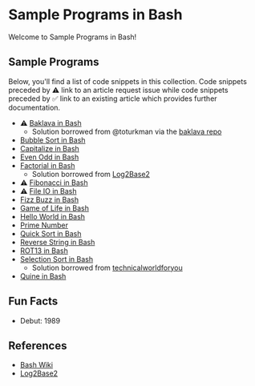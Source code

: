 # Sample Programs in Bash

Welcome to Sample Programs in Bash!

## Sample Programs

Below, you'll find a list of code snippets in this collection.
Code snippets preceded by :warning: link to an article request 
issue while code snippets preceded by :white_check_mark: link
to an existing article which provides further documentation.

- :warning: [Baklava in Bash][baklava-article-issue]
  - Solution borrowed from @toturkman via the [baklava repo][1]
- [Bubble Sort in Bash][9]
- [Capitalize in Bash][10]
- [Even Odd in Bash][17]
- [Factorial in Bash][13]
  - Solution borrowed from [Log2Base2][12]
- :warning: [Fibonacci in Bash][fibonacci-article-issue]
- :warning: [File IO in Bash][file-io-article-issue]
- [Fizz Buzz in Bash][4]
- [Game of Life in Bash][16]
- [Hello World in Bash][2]
- [Prime Number][15]
- [Quick Sort in Bash][14]
- [Reverse String in Bash][3]
- [ROT13 in Bash][11]
- [Selection Sort in Bash][18]
  - Solution borrowed from [technicalworldforyou][19]
- [Quine in Bash][20]

## Fun Facts

- Debut: 1989

## References

- [Bash Wiki][5]
- [Log2Base2][12]

[1]: https://github.com/toturkmen/baklava
[2]: https://therenegadecoder.com/code/hello-world-in-bash/
[3]: https://github.com/jrg94/sample-programs/issues/159
[4]: https://github.com/jrg94/sample-programs/issues/384
[5]: https://en.wikipedia.org/wiki/Bash_(Unix_shell)

[9]: https://github.com/TheRenegadeCoder/sample-programs/issues/1134
[10]: https://github.com/TheRenegadeCoder/sample-programs/issues/1216
[11]: https://github.com/TheRenegadeCoder/sample-programs/issues/1231
[12]: https://www.log2base2.com/shell-script-examples/loop/shell-script-to-find-factorial-of-a-number.html
[13]: https://github.com/TheRenegadeCoder/sample-programs/issues/1219
[14]: https://github.com/TheRenegadeCoder/sample-programs/issues/1228
[15]: https://github.com/TheRenegadeCoder/sample-programs/issues/1227
[16]: https://github.com/TheRenegadeCoder/sample-programs/issues/1220
[17]: https://github.com/TheRenegadeCoder/sample-programs/issues/1218
[18]: https://github.com/TheRenegadeCoder/sample-programs/issues/1232
[19]: http://technicalworldforyou.blogspot.com/2012/08/selection-sort-using-shell-script.html
[20]: https://github.com/TheRenegadeCoder/sample-programs/issues/1229

[baklava-article-issue]: https://github.com/TheRenegadeCoder/sample-programs-website/issues/200
[fibonacci-article-issue]: https://github.com/TheRenegadeCoder/sample-programs-website/issues/79
[file-io-article-issue]: https://github.com/TheRenegadeCoder/sample-programs-website/issues/76


